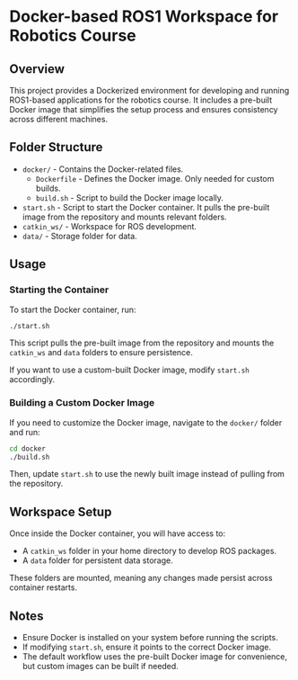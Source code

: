 # Docker-based ROS1 Workspace for Robotics Course

## Overview
This project provides a Dockerized environment for developing and running ROS1-based applications for the robotics course. It includes a pre-built Docker image that simplifies the setup process and ensures consistency across different machines.

## Folder Structure
- `docker/` - Contains the Docker-related files.
  - `Dockerfile` - Defines the Docker image. Only needed for custom builds.
  - `build.sh` - Script to build the Docker image locally.
- `start.sh` - Script to start the Docker container. It pulls the pre-built image from the repository and mounts relevant folders.
- `catkin_ws/` - Workspace for ROS development.
- `data/` - Storage folder for data.

## Usage

### Starting the Container
To start the Docker container, run:
```bash
./start.sh
```
This script pulls the pre-built image from the repository and mounts the `catkin_ws` and `data` folders to ensure persistence.

If you want to use a custom-built Docker image, modify `start.sh` accordingly.

### Building a Custom Docker Image
If you need to customize the Docker image, navigate to the `docker/` folder and run:
```bash
cd docker
./build.sh
```
Then, update `start.sh` to use the newly built image instead of pulling from the repository.

## Workspace Setup
Once inside the Docker container, you will have access to:
- A `catkin_ws` folder in your home directory to develop ROS packages.
- A `data` folder for persistent data storage.

These folders are mounted, meaning any changes made persist across container restarts.

## Notes
- Ensure Docker is installed on your system before running the scripts.
- If modifying `start.sh`, ensure it points to the correct Docker image.
- The default workflow uses the pre-built Docker image for convenience, but custom images can be built if needed.


